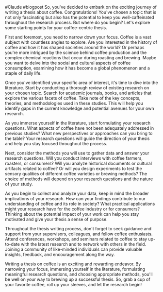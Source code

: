 #Claude 
#blogpost 
So, you've decided to embark on the exciting journey of writing a thesis about coffee. Congratulations! You've chosen a topic that is not only fascinating but also has the potential to keep you well-caffeinated throughout the research process. But where do you begin? Let's explore some starting points for your coffee-centric thesis.

First and foremost, you need to narrow down your focus. Coffee is a vast subject with countless angles to explore. Are you interested in the history of coffee and how it has shaped societies around the world? Or perhaps you're more intrigued by the science behind coffee production and the complex chemical reactions that occur during roasting and brewing. Maybe you want to delve into the social and cultural aspects of coffee consumption, examining how it has become a global phenomenon and a staple of daily life.

Once you've identified your specific area of interest, it's time to dive into the literature. Start by conducting a thorough review of existing research on your chosen topic. Search for academic journals, books, and articles that explore the various facets of coffee. Take note of the key concepts, theories, and methodologies used in these studies. This will help you identify gaps in the current knowledge and potential avenues for your own research.

As you immerse yourself in the literature, start formulating your research questions. What aspects of coffee have not been adequately addressed in previous studies? What new perspectives or approaches can you bring to the table? Your research questions will guide the direction of your thesis and help you stay focused throughout the process.

Next, consider the methods you will use to gather data and answer your research questions. Will you conduct interviews with coffee farmers, roasters, or consumers? Will you analyze historical documents or cultural artifacts related to coffee? Or will you design experiments to test the sensory qualities of different coffee varieties or brewing methods? The choice of methods will depend on your research questions and the nature of your study.

As you begin to collect and analyze your data, keep in mind the broader implications of your research. How can your findings contribute to our understanding of coffee and its role in society? What practical applications might your research have for the coffee industry or for consumers? Thinking about the potential impact of your work can help you stay motivated and give your thesis a sense of purpose.

Throughout the thesis writing process, don't forget to seek guidance and support from your supervisors, colleagues, and fellow coffee enthusiasts. Attend conferences, workshops, and seminars related to coffee to stay up-to-date with the latest research and to network with others in the field. Joining a community of like-minded individuals can provide valuable insights, feedback, and encouragement along the way.

Writing a thesis on coffee is an exciting and rewarding endeavor. By narrowing your focus, immersing yourself in the literature, formulating meaningful research questions, and choosing appropriate methods, you'll be well on your way to brewing up a successful thesis. So, grab a cup of your favorite coffee, roll up your sleeves, and let the research begin!
